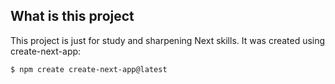 ## What is this project
This project is just for study and sharpening Next skills. It was created using create-next-app:
```
$ npm create create-next-app@latest
```

